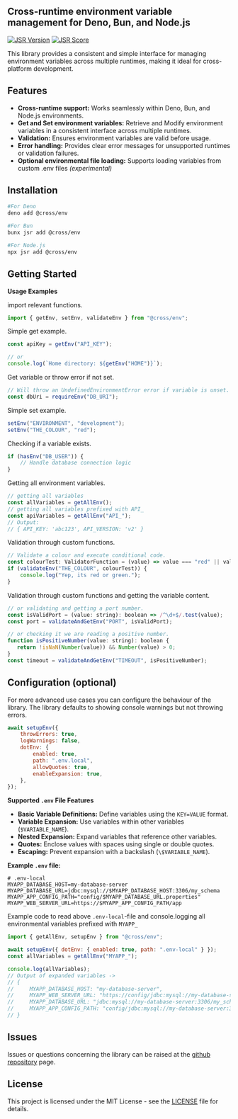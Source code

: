 ## Cross-runtime environment variable management for Deno, Bun, and Node.js

[![JSR Version](https://jsr.io/badges/@cross/env?v=0.2.4)](https://jsr.io/@cross/env)
[![JSR Score](https://jsr.io/badges/@cross/env/score?v=0.2.4)](https://jsr.io/@cross/env/score)

This library provides a consistent and simple interface for managing environment variables across multiple runtimes,
making it ideal for cross-platform development.

## Features

- **Cross-runtime support:** Works seamlessly within Deno, Bun, and Node.js environments.
- **Get and Set environment variables:** Retrieve and Modify environment variables in a consistent interface across
  multiple runtimes.
- **Validation:** Ensures environment variables are valid before usage.
- **Error handling:** Provides clear error messages for unsupported runtimes or validation failures.
- **Optional environmental file loading:** Supports loading variables from custom .env files _(experimental)_

## Installation

```bash
#For Deno
deno add @cross/env

#For Bun
bunx jsr add @cross/env

#For Node.js
npx jsr add @cross/env
```

## Getting Started

**Usage Examples**

import relevant functions.

```javascript
import { getEnv, setEnv, validateEnv } from "@cross/env";
```

Simple get example.

```javascript
const apiKey = getEnv("API_KEY");

// or
console.log(`Home directory: ${getEnv("HOME")}`);
```

Get variable or throw error if not set.

```javascript
// Will throw an UndefinedEnvironmentError error if variable is unset.
const dbUri = requireEnv("DB_URI");
```

Simple set example.

```javascript
setEnv("ENVIRONMENT", "development");
setEnv("THE_COLOUR", "red");
```

Checking if a variable exists.

```javascript
if (hasEnv("DB_USER")) {
    // Handle database connection logic
}
```

Getting all environment variables.

```javascript
// getting all variables
const allVariables = getAllEnv();
// getting all variables prefixed with API_
const apiVariables = getAllEnv("API_");
// Output:
// { API_KEY: 'abc123', API_VERSION: 'v2' }
```

Validation through custom functions.

```javascript
// Validate a colour and execute conditional code.
const colourTest: ValidatorFunction = (value) => value === "red" || value === "green"; 
if (validateEnv("THE_COLOUR", colourTest)) {
    console.log("Yep, its red or green.");
}
```

Validation through custom functions and getting the variable content.

```javascript
// or validating and getting a port number.
const isValidPort = (value: string): boolean => /^\d+$/.test(value);
const port = validateAndGetEnv("PORT", isValidPort);

// or checking it we are reading a positive number.
function isPositiveNumber(value: string): boolean {
   return !isNaN(Number(value)) && Number(value) > 0;
}
const timeout = validateAndGetEnv("TIMEOUT", isPositiveNumber);
```

## Configuration (optional)

For more advanced use cases you can configure the behaviour of the library. The library defaults to showing console
warnings but not throwing errors.

```javascript
await setupEnv({
    throwErrors: true,
    logWarnings: false,
    dotEnv: {
        enabled: true,
        path: ".env.local",
        allowQuotes: true,
        enableExpansion: true,
    },
});
```

**Supported `.env` File Features**

- **Basic Variable Definitions:** Define variables using the `KEY=VALUE` format.
- **Variable Expansion:** Use variables within other variables (`$VARIABLE_NAME`).
- **Nested Expansion:** Expand variables that reference other variables.
- **Quotes:** Enclose values with spaces using single or double quotes.
- **Escaping:** Prevent expansion with a backslash (`\$VARIABLE_NAME`).

**Example `.env` file:**

```
# .env-local
MYAPP_DATABASE_HOST=my-database-server
MYAPP_DATABASE_URL=jdbc:mysql://$MYAPP_DATABASE_HOST:3306/my_schema
MYAPP_APP_CONFIG_PATH="config/$MYAPP_DATABASE_URL.properties"
MYAPP_WEB_SERVER_URL=https://$MYAPP_APP_CONFIG_PATH/app
```

Example code to read above `.env-local`-file and console.logging all environmental variables prefixed with `MYAPP_`

```javascript
import { getAllEnv, setupEnv } from "@cross/env";

await setupEnv({ dotEnv: { enabled: true, path: ".env-local" } });
const allVariables = getAllEnv("MYAPP_");

console.log(allVariables);
// Output of expanded variables ->
// {
//     MYAPP_DATABASE_HOST: "my-database-server",
//     MYAPP_WEB_SERVER_URL: "https://config/jdbc:mysql://my-database-server:3306/my_schema.properties/app",
//     MYAPP_DATABASE_URL: "jdbc:mysql://my-database-server:3306/my_schema",
//     MYAPP_APP_CONFIG_PATH: "config/jdbc:mysql://my-database-server:3306/my_schema.properties"
// }
```

## Issues

Issues or questions concerning the library can be raised at the
[github repository](https://github.com/cross-org/env/issues) page.

## License

This project is licensed under the MIT License - see the [LICENSE](LICENSE) file for details.
